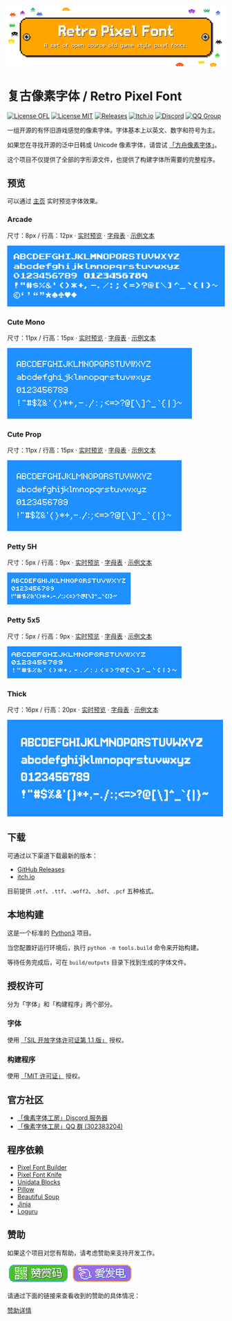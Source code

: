 ![banner](docs/readme-banner.png)

# 复古像素字体 / Retro Pixel Font

[![License OFL](https://img.shields.io/badge/license-OFL--1.1-orange)](https://openfontlicense.org)
[![License MIT](https://img.shields.io/badge/license-MIT-green)](https://opensource.org/license/MIT)
[![Releases](https://img.shields.io/github/v/release/TakWolf/retro-pixel-font)](https://github.com/TakWolf/retro-pixel-font/releases)
[![Itch.io](https://img.shields.io/badge/itch.io-retro--pixel--font-FF2449?logo=itch.io&logoColor=white)](https://takwolf.itch.io/retro-pixel-font)
[![Discord](https://img.shields.io/badge/discord-像素字体工房-4E5AF0?logo=discord&logoColor=white)](https://discord.gg/3GKtPKtjdU)
[![QQ Group](https://img.shields.io/badge/QQ群-像素字体工房-brightgreen?logo=tencentqq&logoColor=white)](https://qm.qq.com/q/X1mLrLLGYS)

一组开源的有怀旧游戏感觉的像素字体。字体基本上以英文、数字和符号为主。

如果您在寻找开源的泛中日韩或 Unicode 像素字体，请尝试 [「方舟像素字体」](https://github.com/TakWolf/ark-pixel-font)。

这个项目不仅提供了全部的字形源文件，也提供了构建字体所需要的完整程序。

## 预览

可以通过 [主页](https://retro-pixel-font.takwolf.com) 实时预览字体效果。

### Arcade

尺寸：8px / 行高：12px · [实时预览](https://retro-pixel-font.takwolf.com#font-arcade) · [字母表](https://retro-pixel-font.takwolf.com/arcade/alphabet.html) · [示例文本](https://retro-pixel-font.takwolf.com/arcade/demo.html)

![preview-arcade](docs/arcade/preview.png)

### Cute Mono

尺寸：11px / 行高：15px · [实时预览](https://retro-pixel-font.takwolf.com#font-cute-mono) · [字母表](https://retro-pixel-font.takwolf.com/cute-mono/alphabet.html) · [示例文本](https://retro-pixel-font.takwolf.com/cute-mono/demo.html)

![preview-cute-mono](docs/cute-mono/preview.png)

### Cute Prop

尺寸：11px / 行高：15px · [实时预览](https://retro-pixel-font.takwolf.com#font-cute-prop) · [字母表](https://retro-pixel-font.takwolf.com/cute-prop/alphabet.html) · [示例文本](https://retro-pixel-font.takwolf.com/cute-prop/demo.html)

![preview-cute-prop](docs/cute-prop/preview.png)

### Petty 5H

尺寸：5px / 行高：9px · [实时预览](https://retro-pixel-font.takwolf.com#font-petty-5h) · [字母表](https://retro-pixel-font.takwolf.com/petty-5h/alphabet.html) · [示例文本](https://retro-pixel-font.takwolf.com/petty-5h/demo.html)

![preview-petty-5h](docs/petty-5h/preview.png)

### Petty 5x5

尺寸：5px / 行高：9px · [实时预览](https://retro-pixel-font.takwolf.com#font-petty-5x5) · [字母表](https://retro-pixel-font.takwolf.com/petty-5x5/alphabet.html) · [示例文本](https://retro-pixel-font.takwolf.com/petty-5x5/demo.html)

![preview-petty-5x5](docs/petty-5x5/preview.png)

### Thick

尺寸：16px / 行高：20px · [实时预览](https://retro-pixel-font.takwolf.com#font-thick) · [字母表](https://retro-pixel-font.takwolf.com/thick/alphabet.html) · [示例文本](https://retro-pixel-font.takwolf.com/thick/demo.html)

![preview-thick](docs/thick/preview.png)

## 下载

可通过以下渠道下载最新的版本：

- [GitHub Releases](https://github.com/TakWolf/retro-pixel-font/releases)
- [itch.io](https://takwolf.itch.io/retro-pixel-font)

目前提供 `.otf`、`.ttf`、`.woff2`、`.bdf`、`.pcf` 五种格式。

## 本地构建

这是一个标准的 [Python3](https://www.python.org) 项目。

当您配置好运行环境后，执行 `python -m tools.build` 命令来开始构建。

等待任务完成后，可在 `build/outputs` 目录下找到生成的字体文件。

## 授权许可

分为「字体」和「构建程序」两个部分。

### 字体

使用 [「SIL 开放字体许可证第 1.1 版」](LICENSE-OFL) 授权。

### 构建程序

使用 [「MIT 许可证」](LICENSE-MIT) 授权。

## 官方社区

- [「像素字体工房」Discord 服务器](https://discord.gg/3GKtPKtjdU)
- [「像素字体工房」QQ 群 (302383204)](https://qm.qq.com/q/X1mLrLLGYS)

## 程序依赖

- [Pixel Font Builder](https://github.com/TakWolf/pixel-font-builder)
- [Pixel Font Knife](https://github.com/TakWolf/pixel-font-knife)
- [Unidata Blocks](https://github.com/TakWolf/unidata-blocks)
- [Pillow](https://github.com/python-pillow/Pillow)
- [Beautiful Soup](https://www.crummy.com/software/BeautifulSoup/)
- [Jinja](https://github.com/pallets/jinja)
- [Loguru](https://github.com/Delgan/loguru)

## 赞助

如果这个项目对您有帮助，请考虑赞助来支持开发工作。

[![赞赏码](https://raw.githubusercontent.com/TakWolf/TakWolf/master/images/badge-payqr@2x.png)](https://github.com/TakWolf/TakWolf/blob/master/payment-qr-codes.md)
[![爱发电](https://raw.githubusercontent.com/TakWolf/TakWolf/master/images/badge-afdian@2x.png)](https://afdian.com/a/takwolf)

请通过下面的链接来查看收到的赞助的具体情况：

[赞助详情](https://github.com/TakWolf/TakWolf/blob/master/sponsors.md)
